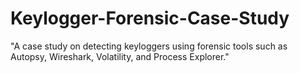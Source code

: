 # Keylogger-Forensic-Case-Study
"A case study on detecting keyloggers using forensic tools such as Autopsy, Wireshark, Volatility, and Process Explorer."
